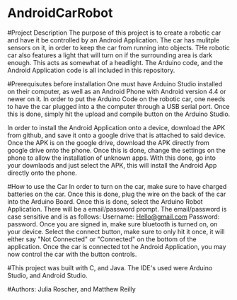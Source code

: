 # AndroidCarRobot
#Project Description
The purpose of this project is to create a robotic car and have it be controlled by an Android Application. The car has mulitple sensors on it, in order to keep the car from running into objects. THe robotic car also features a light that will turn on if the surrounding area is dark enough. This acts as somewhat of a headlight. The Arduino code, and the Android Application code is all included in this repository. 

#Prerequisutes before installation
One must have Arduino Studio installed on their computer, as well as an Android Phone with Android version 4.4 or newer on it. In order to put the Arduino Code on the robotic car, one needs to have the car plugged into a the computer through a USB serial port. Once this is done, simply hit the upload and compile button on the Arduino Studio.

In order to install the Android Application onto a device, download the APK from github, and save it onto a google drive that is attached to said device. Once the APK is on the google drive, download the APK directly from google drive onto the phone. Once this is done, change the settings on the phone to allow the installation of unknown apps. With this done, go into your downlaods and just select the APK, this will install the Android App directly onto the phone. 

#How to use the Car
In order to turn on the car, make sure to have charged batteries on the car. Once this is done, plug the wire on the back of the car into the Arduino Board. Once this is done, select the Arduino Robot Application. There will be a email/password prompt. The email/password is case sensitive and is as follows: Username: Hello@gmail.com Password: password. Once you are signed in, make sure bluetooth is turned on, on your device. Select the connect button, make sure to only hit it once, it will either say "Not Connected" or "Connected" on the bottom of the application. Once the car is connected tot he Android Application, you may now control the car with the button controls. 

#This project was built with C, and Java. The IDE's used were Arduino Studio, and Android Studio. 

#Authors: Julia Roscher, and Matthew Reilly
